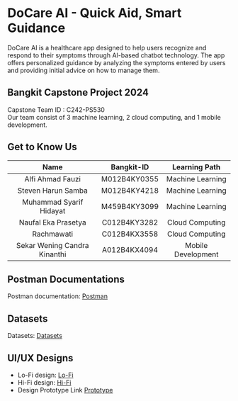 # DoCare AI - Quick Aid, Smart Guidance
DoCare AI is a healthcare app designed to help users recognize and respond to their symptoms through AI-based chatbot technology. The app offers personalized guidance by analyzing the symptoms entered by users and providing initial advice on how to manage them.

## Bangkit Capstone Project 2024
Capstone Team ID : C242-PS530<br>
Our team consist of 3 machine learning, 2 cloud computing, and 1 mobile development.

## Get to Know Us
|Name                        |Bangkit-ID   |Learning Path     |
|:--------------------------:|:-----------:|:----------------:|
|Alfi Ahmad Fauzi            |M012B4KY0355 |Machine Learning  |
|Steven Harun Samba          |M012B4KY4218 |Machine Learning  |
|Muhammad Syarif Hidayat     |M459B4KY3099 |Machine Learning  |
|Naufal Eka Prasetya         |C012B4KY3282 |Cloud Computing   |
|Rachmawati                  |C012B4KX3558 |Cloud Computing   |
|Sekar Wening Candra Kinanthi|A012B4KX4094 |Mobile Development|

## Postman Documentations
Postman documentation: [Postman](https://documenter.getpostman.com/view/33100035/2sAYHxnPQr) <br>

## Datasets
Datasets: [Datasets](https://github.com/naufaleka03/DoCare-AI/tree/Machine-Learning/Dataset) 

## UI/UX Designs
- Lo-Fi design: [Lo-Fi](https://www.figma.com/board/IALye8TASeu3vmSfY2Ly2g/Welcome-to-FigJam?node-id=5-177&t=E1WU14bzFrm7mOVk-1)
- Hi-Fi design: [Hi-Fi](https://www.figma.com/design/t33R83JMYNxpOEeqe6MYMh/DoCare-AI?node-id=0-1&t=KtgwQn32TlgY5Z0E-1)
- Design Prototype Link [Prototype](https://www.figma.com/proto/t33R83JMYNxpOEeqe6MYMh/DoCare-AI?node-id=38-2&node-type=canvas&t=bT0DDaYUkI99px69-0&scaling=min-zoom&content-scaling=fixed&page-id=0%3A1&starting-point-node-id=38%3A2&show-proto-sidebar=1)
